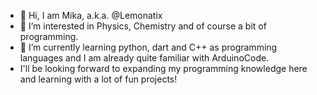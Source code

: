 - 👋 Hi, I am Mika, a.k.a. @Lemonatix
- 👀 I’m interested in Physics, Chemistry and of course a bit of programming.
- 🌱 I’m currently learning python, dart and C++ as programming languages and I am already quite familiar with ArduinoCode.
- I'll be looking forward to expanding my programming knowledge here and learning with a lot of fun projects!

<!---
Lemonatix/Lemonatix is a ✨ special ✨ repository because its `README.md` (this file) appears on your GitHub profile.
You can click the Preview link to take a look at your changes.
--->
